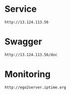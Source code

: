 # Service
```
http://13.124.113.56
```
# Swagger
```
http://13.124.113.56/doc
```

# Monitoring
```
http://ego2server.iptime.org
```